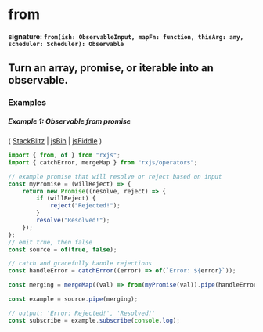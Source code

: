 # from

#### signature: `from(ish: ObservableInput, mapFn: function, thisArg: any, scheduler: Scheduler): Observable`

## Turn an array, promise, or iterable into an observable.

### Examples

##### Example 1: Observable from promise

(
[StackBlitz](https://stackblitz.com/edit/typescript-clpg1f?file=index.ts&devtoolsheight=100)
| [jsBin](http://jsbin.com/tamofinujo/1/edit?js,console) |
[jsFiddle](https://jsfiddle.net/btroncone/2czc5sae/) )

```ts
import { from, of } from "rxjs";
import { catchError, mergeMap } from "rxjs/operators";

// example promise that will resolve or reject based on input
const myPromise = (willReject) => {
    return new Promise((resolve, reject) => {
        if (willReject) {
            reject("Rejected!");
        }
        resolve("Resolved!");
    });
};
// emit true, then false
const source = of(true, false);

// catch and gracefully handle rejections
const handleError = catchError((error) => of(`Error: ${error}`));

const merging = mergeMap((val) => from(myPromise(val)).pipe(handleError));

const example = source.pipe(merging);

// output: 'Error: Rejected!', 'Resolved!'
const subscribe = example.subscribe(console.log);
```